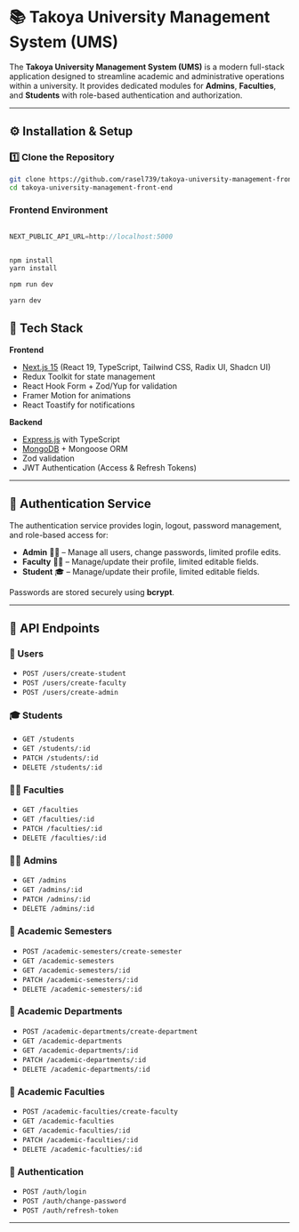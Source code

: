 # 📚 Takoya University Management System (UMS)

The **Takoya University Management System (UMS)** is a modern full-stack application designed to streamline academic and administrative operations within a university.
It provides dedicated modules for **Admins**, **Faculties**, and **Students** with role-based authentication and authorization.

---

## ⚙️ Installation & Setup

### 1️⃣ Clone the Repository

```bash
git clone https://github.com/rasel739/takoya-university-management-front-end.git
cd takoya-university-management-front-end

```

### Frontend Environment

```typescript

NEXT_PUBLIC_API_URL=http://localhost:5000

```

```bash

npm install
yarn install

npm run dev

yarn dev
```

## 🚀 Tech Stack

**Frontend**

- [Next.js 15](https://nextjs.org/) (React 19, TypeScript, Tailwind CSS, Radix UI, Shadcn UI)
- Redux Toolkit for state management
- React Hook Form + Zod/Yup for validation
- Framer Motion for animations
- React Toastify for notifications

**Backend**

- [Express.js](https://expressjs.com/) with TypeScript
- [MongoDB](https://www.mongodb.com/) + Mongoose ORM
- Zod validation
- JWT Authentication (Access & Refresh Tokens)

---

## 🔐 Authentication Service

The authentication service provides login, logout, password management, and role-based access for:

- **Admin** 👨‍💼 – Manage all users, change passwords, limited profile edits.
- **Faculty** 👨‍🏫 – Manage/update their profile, limited editable fields.
- **Student** 🎓 – Manage/update their profile, limited editable fields.

Passwords are stored securely using **bcrypt**.

---

## 📡 API Endpoints

### 👤 Users

- `POST /users/create-student`
- `POST /users/create-faculty`
- `POST /users/create-admin`

### 🎓 Students

- `GET /students`
- `GET /students/:id`
- `PATCH /students/:id`
- `DELETE /students/:id`

### 👨‍🏫 Faculties

- `GET /faculties`
- `GET /faculties/:id`
- `PATCH /faculties/:id`
- `DELETE /faculties/:id`

### 👨‍💼 Admins

- `GET /admins`
- `GET /admins/:id`
- `PATCH /admins/:id`
- `DELETE /admins/:id`

### 🏫 Academic Semesters

- `POST /academic-semesters/create-semester`
- `GET /academic-semesters`
- `GET /academic-semesters/:id`
- `PATCH /academic-semesters/:id`
- `DELETE /academic-semesters/:id`

### 📖 Academic Departments

- `POST /academic-departments/create-department`
- `GET /academic-departments`
- `GET /academic-departments/:id`
- `PATCH /academic-departments/:id`
- `DELETE /academic-departments/:id`

### 👥 Academic Faculties

- `POST /academic-faculties/create-faculty`
- `GET /academic-faculties`
- `GET /academic-faculties/:id`
- `PATCH /academic-faculties/:id`
- `DELETE /academic-faculties/:id`

### 🔑 Authentication

- `POST /auth/login`
- `POST /auth/change-password`
- `POST /auth/refresh-token`

---
